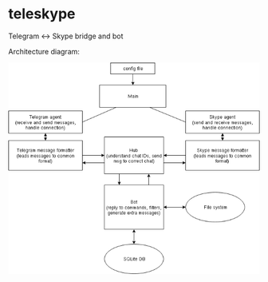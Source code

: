 # teleskype
Telegram &lt;-> Skype bridge and bot

Architecture diagram:

![design](docs/images/design.png)
